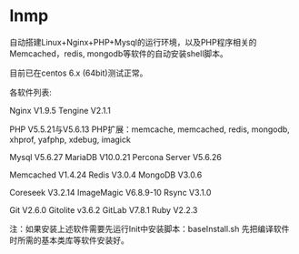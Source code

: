 # lnmp
自动搭建Linux+Nginx+PHP+Mysql的运行环境，以及PHP程序相关的Memcached，redis, mongodb等软件的自动安装shell脚本。

目前已在centos 6.x (64bit)测试正常。

各软件列表:

Nginx V1.9.5
Tengine V2.1.1

PHP V5.5.21与V5.6.13
PHP扩展：memcache, memcached, redis, mongodb, xhprof, yafphp, xdebug, imagick

Mysql V5.6.27
MariaDB V10.0.21
Percona Server V5.6.26

Memcached V1.4.24
Redis V3.0.4
MongoDB V3.0.6

Coreseek V3.2.14
ImageMagic V6.8.9-10
Rsync V3.1.0

Git V2.6.0
Gitolite v3.6.2
GitLab V7.8.1
Ruby V2.2.3

注：如果安装上述软件需要先运行Init中安装脚本：baseInstall.sh 先把编译软件时所需的基本类库等软件安装好。